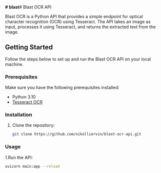 **# blast**# Blast OCR API

Blast OCR is a Python API that provides a simple endpoint for optical character recognition (OCR) using Tesseract. The API takes an image as input, processes it using Tesseract, and returns the extracted text from the image.

## Getting Started

Follow the steps below to set up and run the Blast OCR API on your local machine.

### Prerequisites

Make sure you have the following prerequisites installed:

- Python 3.10
- [Tesseract OCR](https://github.com/tesseract-ocr/tesseract)

### Installation

1. Clone the repository:

   ```bash
   git clone https://github.com/nikolliervin/blast-ocr-api.git

### Usage

1.Run the API:
   ```bash
   uvicorn main:app --reload
